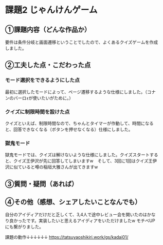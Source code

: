 # 課題2 じゃんけんゲーム
## ①課題内容（どんな作品か）
要件は条件分岐と画面遷移ということでしたので、よくあるクイズゲームを作成しました。

## ②工夫した点・こだわった点
### モード選択をできるようにした点
最初に選択したモードによって、ページ遷移するような仕様にしました。（コナンのバーロｫが使いたいがために。）

### クイズに制限時間を設けた点
クイズといえば、制限時間なので、ちゃんとタイマーが作動して、時間になると、回答できなくなる（ボタンを押せなくなる）仕様にしました。

### 獄鬼モード
獄鬼モードでは、クイズは解けないような仕様にしました。クイズスタートすると、クイズ王伊沢が先に回答してしまいますw　そして、3回に1回はクイズ王伊沢に似ていると噂の稲垣大雅さんが出てきますw

## ③質問・疑問（あれば）


## ④その他（感想、シェアしたいことなんでも）
自分のアイディアだけだと乏しくて、3,4人で途中レビュー会を開いたのはかなり良かったです。実装したいと思えるアイディアをいただけましたw
モチベUPにも繋がりました。

課題の動作↓↓↓↓↓↓
https://tatsuyaoshikiri.work/gs/kadai01/
